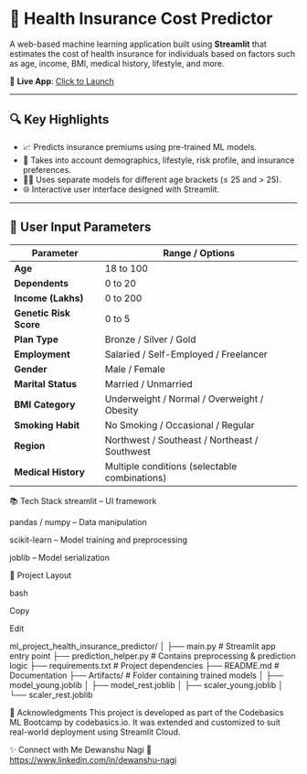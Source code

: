 # 🏥 Health Insurance Cost Predictor

A web-based machine learning application built using **Streamlit** that estimates the cost of health insurance for individuals based on factors such as age, income, BMI, medical history, lifestyle, and more.

🚀 **Live App**: [Click to Launch](https://dewanshu-ml-project-health-insurance-predictor.streamlit.app/)  

---

## 🔍 Key Highlights

- 📈 Predicts insurance premiums using pre-trained ML models.
- 🧠 Takes into account demographics, lifestyle, risk profile, and insurance preferences.
- 🧑‍🔬 Uses separate models for different age brackets (≤ 25 and > 25).
- 🌐 Interactive user interface designed with Streamlit.

---

## 🧩 User Input Parameters

| Parameter              | Range / Options                                  |
|------------------------|--------------------------------------------------|
| **Age**                | 18 to 100                                        |
| **Dependents**         | 0 to 20                                          |
| **Income (Lakhs)**     | 0 to 200                                         |
| **Genetic Risk Score** | 0 to 5                                           |
| **Plan Type**          | Bronze / Silver / Gold                           |
| **Employment**         | Salaried / Self-Employed / Freelancer            |
| **Gender**             | Male / Female                                    |
| **Marital Status**     | Married / Unmarried                              |
| **BMI Category**       | Underweight / Normal / Overweight / Obesity      |
| **Smoking Habit**      | No Smoking / Occasional / Regular                |
| **Region**             | Northwest / Southeast / Northeast / Southwest    |
| **Medical History**    | Multiple conditions (selectable combinations)    |

📚 Tech Stack
streamlit – UI framework

pandas / numpy – Data manipulation

scikit-learn – Model training and preprocessing

joblib – Model serialization

📁 Project Layout

bash

Copy

Edit

ml_project_health_insurance_predictor/
│
├── main.py                  # Streamlit app entry point
├── prediction_helper.py     # Contains preprocessing & prediction logic
├── requirements.txt         # Project dependencies
├── README.md                # Documentation
├── Artifacts/               # Folder containing trained models
│   ├── model_young.joblib
│   ├── model_rest.joblib
│   ├── scaler_young.joblib
│   └── scaler_rest.joblib

🤝 Acknowledgments
This project is developed as part of the Codebasics ML Bootcamp by codebasics.io.
It was extended and customized to suit real-world deployment using Streamlit Cloud.

✨ Connect with Me
Dewanshu Nagi
🔗 https://www.linkedin.com/in/dewanshu-nagi
